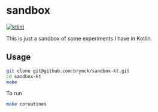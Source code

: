 sandbox
=======

[![ktlint](https://img.shields.io/badge/code%20style-%E2%9D%A4-FF4081.svg)](https://ktlint.github.io/)

This is just a sandbox of some experiments I have in Kotlin.

Usage
-----

```bash
git clone git@github.com:brymck/sandbox-kt.git
cd sandbox-kt
make
```

To run

```bash
make coroutines
```